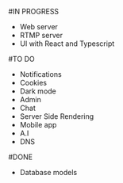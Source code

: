 #IN PROGRESS
  - Web server
  - RTMP server
  - UI with React and Typescript

#TO DO
  - Notifications
  - Cookies
  - Dark mode
  - Admin
  - Chat
  - Server Side Rendering
  - Mobile app
  - A.I
  - DNS

#DONE
  - Database models
